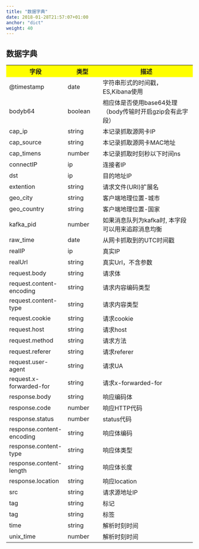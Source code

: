```yaml
---
title: "数据字典"
date: 2018-01-28T21:57:07+01:00
anchor: "dict"
weight: 40
---
```


## 数据字典


<table>
  <tr>
    <th width=20%, bgcolor=yellow >字段</th>
    <th width=20%, bgcolor=yellow>类型</th>
    <th width="60%", bgcolor=yellow>描述</th>
  </tr>
  <tr>
    <td> @timestamp </td>
    <td> date </td>
    <td> 字符串形式的时间戳，ES,Kibana使用 </td>
  </tr>
  <tr>
    <td> bodyb64 </td>
    <td> boolean </td>
    <td> 相应体是否使用base64处理（body传输时开启gzip会有此字段） </td>
  <tr>
    <td> cap_ip </td>
    <td> string </td>
    <td> 本记录抓取源网卡IP </td>
  </tr>
  <tr>
    <td> cap_source </td>
    <td> string </td>
    <td> 本记录抓取源网卡MAC地址 </td>
  </tr>
  <tr>
    <td> cap_timens </td>
    <td> number </td>
    <td> 本记录抓取时刻秒以下时间ns </td>
  </tr>
  <tr>
    <td> connectIP </td>
    <td> ip </td>
    <td> 连接者IP </td>
  </tr>
  <tr>
    <td> dst </td>
    <td> ip </td>
    <td> 目的地址IP </td>
  </tr>
  <tr>
    <td> extention </td>
    <td> string </td>
    <td> 请求文件(URI)扩展名 </td>
  </tr>
  <tr>
    <td> geo_city </td>
    <td> string </td>
    <td> 客户端地理位置-城市 </td>
  </tr>
  <tr>
    <td> geo_country </td>
    <td> string </td>
    <td> 客户端地理位置-国家 </td>
  </tr>
  <tr>
    <td> kafka_pid </td>
    <td> number </td>
    <td> 如果消息队列为kafka时, 本字段可以用来追踪消息均衡 </td>
  </tr>
  <tr>
    <td> raw_time </td>
    <td> date </td>
    <td> 从网卡抓取到的UTC时间戳 </td>
  </tr>
  <tr>
    <td> realIP </td>
    <td> ip </td>
    <td> 真实IP </td>
  </tr>
  <tr>
    <td> realUrl </td>
    <td> string </td>
    <td> 真实Url，不含参数 </td>
  </tr>

  <tr>
    <td> request.body </td>
    <td> string </td>
    <td> 请求体 </td>
  </tr>
  <tr>
    <td> request.content-encoding </td>
    <td> string </td>
    <td> 请求内容编码类型 </td>
  </tr>
  <tr>
    <td> request.content-type </td>
    <td> string </td>
    <td> 请求内容类型 </td>
  </tr>
  <tr>
    <td> request.cookie </td>
    <td> string </td>
    <td> 请求cookie </td>
  </tr>
  <tr>
    <td> request.host </td>
    <td> string </td>
    <td> 请求host </td>
  </tr>
  <tr>
    <td> request.method </td>
    <td> string </td>
    <td> 请求方法 </td>
  </tr>
  <tr>
    <td> request.referer </td>
    <td> string </td>
    <td> 请求referer </td>
  </tr>
  <tr>
    <td> request.user-agent </td>
    <td> string </td>
    <td> 请求UA </td>
  </tr>
  <tr>
    <td> request.x-forwarded-for </td>
    <td> string </td>
    <td> 请求x-forwarded-for </td>
  </tr>
  <tr>
    <td> response.body </td>
    <td> string </td>
    <td> 响应编码体 </td>
  </tr>
  <tr>
    <td> response.code </td>
    <td> number </td>
    <td> 响应HTTP代码 </td>
  </tr>
  <tr>
    <td> response.status </td>
    <td> number </td>
    <td> status代码 </td>
  </tr>
  <tr>
    <td> response.content-encoding </td>
    <td> string </td>
    <td> 响应体编码 </td>
  </tr>
  <tr>
    <td> response.content-type </td>
    <td> string </td>
    <td> 响应体类型 </td>
  </tr>
  <tr>
    <td> response.content-length </td>
    <td> string </td>
    <td> 响应体长度 </td>
  </tr>
  <tr>
    <td> response.location </td>
    <td> string </td>
    <td> 响应location </td>
  </tr>
  <tr>
    <td> src </td>
    <td> string </td>
    <td> 请求源地址IP </td>
  </tr>
  <tr>
    <td> tag </td>
    <td> string </td>
    <td> 标记 </td>
  </tr>
  <tr>
    <td> tag </td>
    <td> string </td>
    <td> 标签 </td>
  </tr>
  <tr>
    <td> time </td>
    <td> string </td>
    <td> 解析时刻时间 </td>
  </tr>
  <tr>
    <td> unix_time </td>
    <td> number </td>
    <td> 解析时刻时间 </td>
  </tr>

</table>




